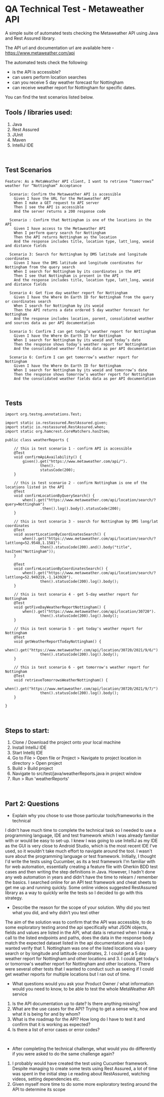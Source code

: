 # QA Technical Test - Metaweather API 

A simple suite of automated tests checking the Metaweather API using Java and Rest Assured library. <br /> 

The API url and documentation url are available here - https://www.metaweather.com/api <br /> 

The automated tests check the following: 
- is the API is accessible?
- can users perform location searches
- can you receive 5 day weather forecast for Nottingham 
- can receive weather report for Nottingham for specific dates. <br /> 

You can find the test scenarios listed below.
<br /> 


## Tools / libraries used: 
1. Java
2. Rest Assured
3. JUnit
4. Maven
5. IntelliJ IDE 
<br /> 


## Test Scenarios

````
Feature: As a MetaWeather API client, I want to retrieve “tomorrows” weather for “Nottingham” Acceptance

  Scenario: Confirm the Metaweather API is accessible 
    Given I have the URL for the Metaweather API 
    When I make a GET request to API server 
    Then I see the API is accessible 
    And the server returns a 200 response code 

  Scenario : Confirm that Nottingham is one of the locations in the API
    Given I have access to the Metaweather API 
    When I perform query search for Nottingham 
    Then the API returns Nottingham as the location 
    And the response includes title, location type, latt_long, woeid and distance fields 
	
  Scenario 3: Search for Nottingham by DMS latitude and longitude coordinates 
    Given I have the DMS latitude and longitude coordinates for Nottingham from the query search
    When I search for Nottingham by its coordinates in the API
    Then I see that Nottingham is present in the API
    And the response includes title, location type, latt_long, woeid and distance fields 

  Scenario 4: Get five day weather report for Nottingham 
    Given I have the Where On Earth ID for Nottingham from the query or coordinates search
    When I search for Nottingham by its woeid  
    Then the API returns a date ordered 5 day weather forecast for Nottingham 
    And the response includes location, parent, consolidated weather and sources data as per API documentation

  Scenario 5: Confirm I can get today’s weather report for Nottingham 
    Given I have the Where On Earth ID for Nottingham 
    When I search for Nottingham by its woeid and today’s date
    Then the response shows today’s weather report for Nottingham 
    And the consolidated weather fields data as per API documentation

  Scenario 6: Confirm I can get tomorrow’s weather report for Nottingham 
    Given I have the Where On Earth ID for Nottingham 
    When I search for Nottingham by its woeid and tomorrow’s date
    Then the response shows tomorrow’s weather report for Nottingham 
    And the consolidated weather fields data as per API documentation

````
<br /> 

## Tests 

````
import org.testng.annotations.Test;

import static io.restassured.RestAssured.given;
import static io.restassured.RestAssured.when;
import static org.hamcrest.CoreMatchers.hasItem;

public class weatherReports {

    // this is test scenario 1 - confirm API is accessible
    @Test
    void confirmApiAvailability() {
        given().get("https://www.metaweather.com/api/").
                then().
                statusCode(200);
    }

    // this is test scenario 2 - confirm Nottingham is one of the locations listed in the API
    @Test
    void confirmLocationByQuerySearch() {
        when().get("https://www.metaweather.com/api/location/search/?query=Nottingham")
                .then().log().body().statusCode(200);
    }

    // this is test scenario 3 - search for Nottingham by DMS long/lat coordinates
    @Test
    void assertLocationByCoordinatesSearch() {
        when().get("https://www.metaweather.com/api/location/search/?lattlong=52.9548,1.1581").
                then().statusCode(200).and().body("title", hasItem("Nottingham"));
    }

    @Test
    void confirmLocationByCoordinatesSearch() {
        when().get("https://www.metaweather.com/api/location/search/?lattlong=52.949219,-1.143920").
                then().statusCode(200).log().body();
    }

    // this is test scenario 4 - get 5-day weather report for Nottingham
    @Test
    void getFiveDayWeatherReportNottingham() {
        when().get("https://www.metaweather.com/api/location/30720").
                then().statusCode(200).log().body();
    }

    // this is test scenario 5 - get today's weather report for Nottingham
    @Test
    void getWeatherReportTodayNottingham() {
        when().get("https://www.metaweather.com/api/location/30720/2021/9/6/").
                then().statusCode(200).log().body();
    }

    // this is test scenario 6 - get tomorrow's weather report for Nottingham
    @Test
    void retrieveTomorrowsWeatherNottingham() {
        when().get("https://www.metaweather.com/api/location/30720/2021/9/7/").
                then().statusCode(200).log().body();
    }

}

````
<br /> 

## Steps to start: 

1. Clone / Download the project onto your local machine 
2. Install IntelliJ IDE 
3. Start Intellij IDE
4. Go to File > Open file or Project > Navigate to project location in directory > Open project 
5. Build > Build project 
6. Navigate to src/test/java/weatherReports.java in project window 
7. Run > Run 'weatherReports'

<br /> 

## Part 2: Questions
            
  - Explain why you chose to use those particular tools/frameworks in the technical <br /> 
  
  I didn't have much time to complete the technical task so I needed to use a programming language, IDE and test framework which I was already familiar with or would be easy to set-up. 
  I knew I was going to use IntelliJ as my IDE as the GUI is very close to Android Studio, which is the most recent IDE I've used, so it wouldn't take much effort to navigate around the tool. 
  I wasn't sure about the programming language or test framework. Initially, I thought I'd write the tests using Cucumber, as its a test framework I'm familiar with for web automation, essentially creating a feature file with Gherkin BDD test cases and then writing the step definitions in Java. 
  However, I hadn't done any web automation in years and didn't have the time to relearn / remember the basics. I searched online for an API test framework and cheat sheets to get me up and running quickly. Some online videos suggested RestAssured library as a way to quickly write the tests so I decided to go with this strategy. 
  <br /> 
  
  - Describe the reason for the scope of your solution. Why did you test what you did, and why didn’t you test other <br /> 
  
  The aim of the solution was to confirm that the API was accessible, to do some exploratory testing arond the api specifically what JSON objects, fields and values are listed in the API, what data is returned when I make a call to the listed endpoints and paths, does the data in the response body match the expected dataset listed in the api documentation 
  and also I wanted verify that 1. Nottingham was one of the listed locations via a query search or by longitude and lattitude coordinates, 2. I could get a 5 day weather report for Nottingham and other locations and 3. I could get today's or tomorrow's weather report for Nottingham and other locations. 
  There were several other tests that I wanted to conduct such as seeing if I could get weather reports for multiple locations but I ran out of time. 
  <br /> 
  
  - What questions would you ask your Product Owner / what information would you need to know, to be able to test the whole MetaWeather API service <br /> 
  1. Is the API documentation up to date? Is there anything missing?
  2. What are the use cases for the API? Trying to get a sense why, how and what it is being for and by whom?
  3. What is the roadmap for the API? How long do I have to test it and confirm that it is working as expected?
  4. Is there a list of error cases or error codes?
  <br /> 
  
  - After completing the technical challenge, what would you do differently if you were asked to do the same challenge again? <br /> 
  1. I probably would have created the test using Cucumber framework. Despite managing to create some tests using Rest Assured, a lot of time was spent in the initial step i.e reading about RestAssured, watching videos, setting dependencies etc. 
  2. Given myself more time to do some more exploratory testing around the API to determine its scope 

  
